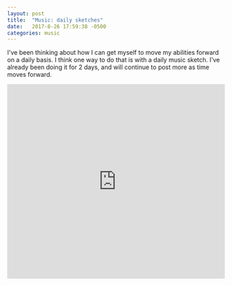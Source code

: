 ```yaml
---
layout: post
title:  "Music: daily sketches"
date:   2017-8-26 17:59:38 -0500
categories: music
---
```


I've been thinking about how I can get myself to move my abilities forward on a daily basis. I think one way to do that is with a daily music sketch. I've already been doing it for 2 days, and will continue to post more as time moves forward. 

<iframe width="100%" height="450" scrolling="no" frameborder="no" src="https://w.soundcloud.com/player/?url=https%3A//api.soundcloud.com/tracks/339535519&amp;color=00cc11&amp;auto_play=false&amp;hide_related=false&amp;show_comments=true&amp;show_user=true&amp;show_reposts=false&amp;visual=true"></iframe>


